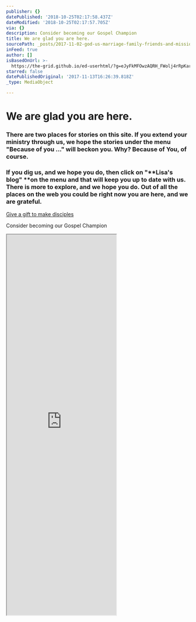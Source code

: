 ```yaml
---
publisher: {}
datePublished: '2018-10-25T02:17:58.437Z'
dateModified: '2018-10-25T02:17:57.705Z'
via: {}
description: Consider becoming our Gospel Champion
title: We are glad you are here.
sourcePath: _posts/2017-11-02-god-us-marriage-family-friends-and-mission-here-are-so.md
inFeed: true
author: []
isBasedOnUrl: >-
  https://the-grid.github.io/ed-userhtml/?g=eJyFkMFOwzAQRH_FWolj4rRpKari8AWIHHpHG9tN3DqNZW9LwtezEJAQB9jjamf2zVRJRxdIOKMAU8js0FqTLUsQBgmzN3cxdlKwKj4HBM3BKiA7kTzhDb-PdY8xWVJwpWP2ACJFraAnCmkvZQoYzzmasbW5HgcZsLPLs_yUoK7k4lJXKLTHlH7SeHc5g-ijPf7tJ7HUt_Vhap4Prpkkg2LsPoBeWo9sUVdu6P7H-mXzBRm6x_aayEa12m6KTVnuiu2uvAeBnj88zaJhKYem2XM5r85Qv-fG7kC0YzQsA25OclCs3wG59Hwi
starred: false
datePublishedOriginal: '2017-11-13T16:26:39.818Z'
_type: MediaObject

---
```

# We are glad you are here.

### There are two places for stories on this site. If you extend your ministry through us, we hope the stories under the menu "**Because of you ..."** will beckon you. Why? Because of **You**, of course.

### If you dig us, and we hope you do, then click on "**Lisa's blog" **on the menu and that will keep you up to date with us. There is more to explore, and we hope you do. Out of all the places on the web you could be right now you are here, and we are grateful.
[Give a gift to make disciples][0]

Consider becoming our Gospel Champion

<iframe src="https://the-grid.github.io/ed-userhtml/?g=eJyFkMFOwzAQRH_FWolj4rRpKari8AWIHHpHG9tN3DqNZW9LwtezEJAQB9jjamf2zVRJRxdIOKMAU8js0FqTLUsQBgmzN3cxdlKwKj4HBM3BKiA7kTzhDb-PdY8xWVJwpWP2ACJFraAnCmkvZQoYzzmasbW5HgcZsLPLs_yUoK7k4lJXKLTHlH7SeHc5g-ijPf7tJ7HUt_Vhap4Prpkkg2LsPoBeWo9sUVdu6P7H-mXzBRm6x_aayEa12m6KTVnuiu2uvAeBnj88zaJhKYem2XM5r85Qv-fG7kC0YzQsA25OclCs3wG59Hwi" height="1040" style=""></iframe>



[0]: https://give.cru.org/0258043